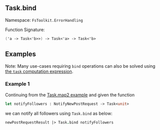 ## Task.bind

Namespace: `FsToolkit.ErrorHandling`

Function Signature:

```fsharp
('a -> Task<'b>>) -> Task<'a> -> Task<'b>
```

## Examples

Note: Many use-cases requiring `bind` operations can also be solved using [the `task` computation expression](../task/ce.md).

### Example 1

Continuing from the [Task.map2 example](../task/map2.md#example-1) and given the function

```fsharp
let notifyFollowers : NotifyNewPostRequest -> Task<unit>
```

we can notify all followers using `Task.bind` as below:

```fsharp
newPostRequestResult |> Task.bind notifyFollowers
```

